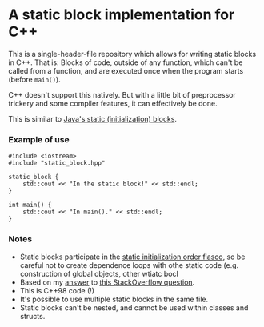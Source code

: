 # A static block implementation for C++

This is a single-header-file repository which allows for writing static blocks in C++. That is: Blocks of code, outside of any function, which can't be called from a function, and are executed once when the program starts (before `main()`).

C++ doesn't support this natively. But with a little bit of preprocessor trickery and some compiler features, it can effectively be done.

This is similar to [Java's static (initialization) blocks](https://docs.oracle.com/javase/tutorial/java/javaOO/initial.html).

### Example of use

```
#include <iostream>
#include "static_block.hpp"

static_block {
    std::cout << "In the static block!" << std::endl;
}

int main() {
    std::cout << "In main()." << std::endl;
}
```

### Notes

* Static blocks participate in the [static initialization order fiasco](https://isocpp.org/wiki/faq/ctors#static-init-order), so be careful not to create dependence loops with othe static code (e.g. construction of global objects, other wtiatc bocl
* Based on my [answer](https://stackoverflow.com/a/34321324/1593077) to [this StackOverflow question](https://stackoverflow.com/q/19227664/1593077).
* This is C++98 code (!)
* It's possible to use multiple static blocks in the same file.
* Static blocks can't be nested, and cannot be used within classes and structs.
